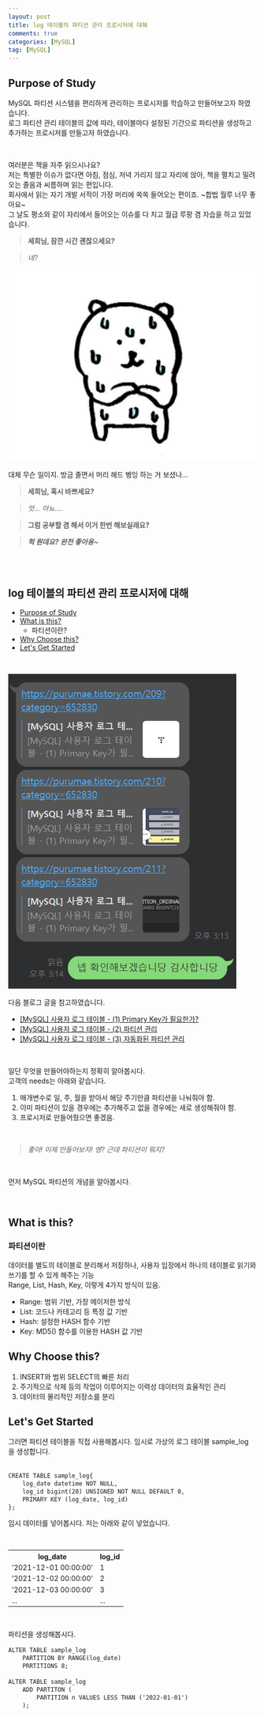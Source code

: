 ```yaml
---
layout: post
title: log 테이블의 파티션 관리 프로시저에 대해
comments: true
categories: [MySQL]
tag: [MySQL]
---
```


## Purpose of Study
MySQL 파티션 시스템을 편리하게 관리하는 프로시저를 학습하고 만들어보고자 하였습니다.   
로그 파티션 관리 테이블의 값에 따라, 테이블마다 설정된 기간으로 파티션을 생성하고 추가하는 프로시저를 만들고자 하였습니다.  

<br/>

여러분은 책을 자주 읽으시나요?   
저는 특별한 이슈가 없다면 아침, 점심, 저녁 가리지 않고 자리에 앉아, 책을 펼치고 밀려오는 졸음과 씨름하며 읽는 편입니다.   
회사에서 읽는 자기 개발 서적이 가장 머리에 쏙쏙 들어오는 편이죠. ~합법 월루 너무 좋아요~   
그 날도 평소와 같이 자리에서 들어오는 이슈를 다 치고 월급 루팡 겸 자습을 하고 있었습니다.   

> **세희님, 잠깐 시간 괜찮으세요?**

> *네?*

![](../asset/Partition%20Procedure/images/joker_bear_1.jpg)   

대체 무슨 일이지. 방금 졸면서 머리 헤드 벵잉 하는 거 보셨나... 

> **세희님, 혹시 바쁘세요?**

> *앗... 아뇨....*

> **그럼 공부할 겸 해서 이거 한번 해보실래요?**

> ***헉 뭔데요? 완전 좋아용~***


<br/>
<br/>


## log 테이블의 파티션 관리 프로시저에 대해
 - [Purpose of Study](#purpose-of-study)
 - [What is this?](#what-is-this)
    + 파티션이란?
 - [Why Choose this?](#why-choose-this)
 - [Let's Get Started](#lets-get-started)

<br/>

![](../asset/Partition%20Procedure/images/2022-04-05%20171027.png)   

다음 블로그 글을 참고하였습니다.   
 - [[MySQL] 사용자 로그 테이블 - (1) Primary Key가 필요한가?](https://purumae.tistory.com/209?category=652830)
 - [[MySQL] 사용자 로그 테이블 - (2) 파티션 관리](https://purumae.tistory.com/210?category=652830)
 - [[MySQL] 사용자 로그 테이블 - (3) 자동화된 파티션 관리](https://purumae.tistory.com/211?category=652830)

<br/>

일단 무엇을 만들어야하는지 정확히 알아봅시다.  
고객의 needs는 아래와 같습니다.  

1. 매개변수로 일, 주, 월을 받아서 해당 주기만큼 파티션을 나눠줘야 함.  
2. 이미 파티션이 있을 경우에는 추가해주고 없을 경우에는 새로 생성해줘야 함.  
3. 프로시저로 만들어줬으면 좋겠음.
  
<br/>
  
> *좋아! 이제 만들어보자! 엥? 근데 파티션이 뭐지?*  
  
<br/>
  
먼저 MySQL 파티션의 개념을 알아봅시다.  
  
<br/>

## What is this?

### 파티션이란  
데이터를 별도의 테이블로 분리해서 저장하나, 사용자 입장에서 하나의 테이블로 읽기와 쓰기를 할 수 있게 해주는 기능  
Range, List, Hash, Key, 이렇게 4가지 방식이 있음.
 - Range: 범위 기반, 가장 메이저한 방식
 - List: 코드나 카테고리 등 특정 값 기반
 - Hash: 설정한 HASH 함수 기반
 - Key: MD5() 함수를 이용한 HASH 값 기반


## Why Choose this?
 1. INSERT와 범위 SELECT의 빠른 처리
 2. 주기적으로 삭제 등의 작업이 이루어지는 이력성 데이터의 효율적인 관리
 3. 데이터의 물리적인 저장소를 분리 


## Let's Get Started  
그러면 파티션 테이블을 직접 사용해봅시다. 
임시로 가상의 로그 테이블 sample_log 을 생성합니다.  
<br/>
``` 
CREATE TABLE sample_log{
    log_date datetime NOT NULL,
    log_id bigint(20) UNSIGNED NOT NULL DEFAULT 0,
    PRIMARY KEY (log_date, log_id)
};
```
임시 데이터를 넣어봅시다. 저는 아래와 같이 넣었습니다.  

<br/>

<table>
    <th>log_date </th>
    <th>log_id </th>
    <tr>
        <td>'2021-12-01 00:00:00'</td>
        <td>1</td>
    </tr>
    <tr>
        <td>'2021-12-02 00:00:00'</td>
        <td>2</td>
    </tr>
    <tr>
        <td>'2021-12-03 00:00:00'</td>
        <td>3</td>
    </tr>
    <tr>
        <td>...</td>
        <td>...</td>
    </tr>
</table>
  
<br/>

파티션을 생성해봅시다.  

```
ALTER TABLE sample_log
    PARTITION BY RANGE(log_date)
    PRRTITIONS 8;

ALTER TABLE sample_log
    ADD PARTITON (
        PARTITION n VALUES LESS THAN ('2022-01-01')
    );
```
